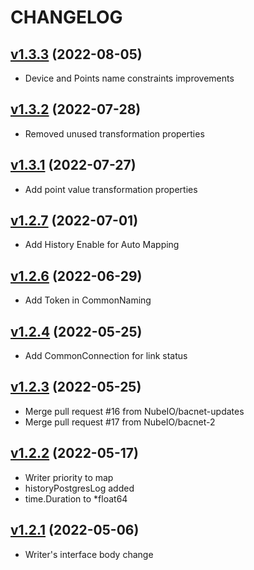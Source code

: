# CHANGELOG
## [v1.3.3](https://github.com/NubeIO/nubeio-rubix-lib-models-go/tree/v1.3.3) (2022-08-05)

- Device and Points name constraints improvements

## [v1.3.2](https://github.com/NubeIO/nubeio-rubix-lib-models-go/tree/v1.3.2) (2022-07-28)

- Removed unused transformation properties

## [v1.3.1](https://github.com/NubeIO/nubeio-rubix-lib-models-go/tree/v1.3.1) (2022-07-27)

- Add point value transformation properties

## [v1.2.7](https://github.com/NubeIO/nubeio-rubix-lib-models-go/tree/v1.2.7) (2022-07-01)

- Add History Enable for Auto Mapping

## [v1.2.6](https://github.com/NubeIO/nubeio-rubix-lib-models-go/tree/v1.2.6) (2022-06-29)

- Add Token in CommonNaming

## [v1.2.4](https://github.com/NubeIO/nubeio-rubix-lib-models-go/tree/v1.2.4) (2022-05-25)

- Add CommonConnection for link status

## [v1.2.3](https://github.com/NubeIO/nubeio-rubix-lib-models-go/tree/v1.2.3) (2022-05-25)

- Merge pull request #16 from NubeIO/bacnet-updates
- Merge pull request #17 from NubeIO/bacnet-2

## [v1.2.2](https://github.com/NubeIO/nubeio-rubix-lib-models-go/tree/v1.2.2) (2022-05-17)

- Writer priority to map
- historyPostgresLog added
- time.Duration to *float64

## [v1.2.1](https://github.com/NubeIO/nubeio-rubix-lib-models-go/tree/v1.2.1) (2022-05-06)

- Writer's interface body change
